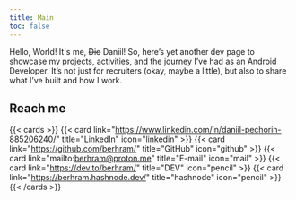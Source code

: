 ```yaml
---
title: Main
toc: false
---
```


Hello, World! It's me, ~~Dio~~ Daniil! So, here’s yet another dev page to showcase my projects, activities, and the journey I’ve had as an Android Developer. It’s not just for recruiters (okay, maybe a little), but also to share what I’ve built and how I work.

## Reach me

{{< cards >}}
  {{< card link="https://www.linkedin.com/in/daniil-pechorin-885206240/" title="LinkedIn" icon="linkedin" >}}
  {{< card link="https://github.com/berhram/" title="GitHub" icon="github" >}}
  {{< card link="mailto:berhram@proton.me" title="E-mail" icon="mail" >}}
  {{< card link="https://dev.to/berhram/" title="DEV" icon="pencil" >}}
  {{< card link="https://berhram.hashnode.dev/" title="hashnode" icon="pencil" >}}
{{< /cards >}}